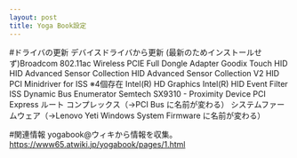 ```yaml
---
layout: post
title: Yoga Book設定
---
```

#ドライバの更新
デバイスドライバから更新
(最新のためインストールせず)Broadcom 802.11ac Wireless PCIE Full Dongle Adapter
Goodix Touch HID
HID Advanced Sensor Collection
HID Advanced Sensor Collection V2
HID PCI Minidriver for ISS  ※4個存在
Intel(R) HD Graphics
Intel(R) HID Event Filter
ISS Dynamic Bus Enumerator
Semtech SX9310 - Proximity Device
PCI Express ルート コンプレックス（→PCI Bus に名前が変わる）
システムファームウェア（→Lenovo Yeti Windows System Firmware に名前が変わる）


#関連情報
yogabook@ウィキから情報を収集。
https://www65.atwiki.jp/yogabook/pages/1.html


